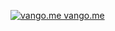 [![vango.me vango.me](https://img.shields.io/website-up-down-green-red/http/shields.io.svg)](https://vango.me/)
